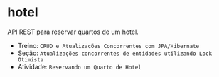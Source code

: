 # hotel
API REST para reservar quartos de um hotel.

* Treino: `CRUD e Atualizações Concorrentes com JPA/Hibernate`
* Seção: `Atualizações concorrentes de entidades utilizando Lock Otimista`
* Atividade: `Reservando um Quarto de Hotel`
